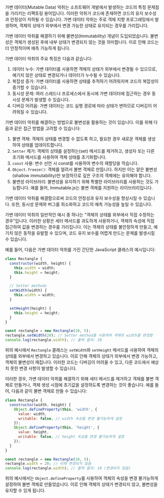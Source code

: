 가변 데이터(Mutable Data) 악취는 소프트웨어 개발에서 발생하는 코드의 특정 문제점을 가리키는 리팩토링 용어입니다. 이러한 악취가 코드에 존재하면 코드의 유지 보수성과 안정성이 저하될 수 있습니다. 가변 데이터 악취는 주로 객체 지향 프로그래밍에서 발생하며, 객체의 상태가 외부에서 변경 가능한 상태로 유지되는 경우를 가리킵니다.

가변 데이터 악취를 해결하기 위해 불변성(Immutability) 개념이 도입되었습니다. 불변성은 객체가 생성된 후에 내부 상태가 변경되지 않는 것을 의미합니다. 이로 인해 코드는 더 안정적이며 예측 가능하게 됩니다.

가변 데이터 악취의 주요 특징은 다음과 같습니다:

1. 데이터 누수: 가변 데이터를 사용하면 객체의 상태가 외부에서 변경될 수 있으므로, 예기치 않은 상태로 변경되거나 데이터가 누수될 수 있습니다.
2. 복잡성 증가: 가변 데이터를 사용하면 상태를 추적하기 어려워지며 코드의 복잡성이 증가할 수 있습니다.
3. 동시성 문제: 여러 스레드나 프로세스에서 동시에 가변 데이터에 접근하는 경우 동시성 문제가 발생할 수 있습니다.
4. 디버깅 어려움: 가변 데이터는 코드 실행 경로에 따라 상태가 변하므로 디버깅이 어려워질 수 있습니다.

가변 데이터 악취를 해결하는 방법으로 불변성을 활용하는 것이 있습니다. 이를 위해 다음과 같은 접근 방법을 고려할 수 있습니다:

1. 불변 객체: 객체의 상태를 변경할 수 없도록 하고, 필요한 경우 새로운 객체를 생성하여 상태를 업데이트합니다.
2. `Setter` 제거: 객체의 상태를 설정하는(set) 메서드를 제거하고, 생성자 또는 다른 초기화 메서드를 사용하여 객체 상태를 초기화합니다.
3. `const` 사용: 변수 선언 시 const를 사용하여 변수의 재할당을 막습니다.
4. `Object.freeze()`: 객체를 얼려서 불변 객체로 만듭니다. 하지만 이는 얕은 불변성(shallow immutability)만 보장하므로 깊은 구조의 객체에는 유의해야 합니다.
5. 불변성 라이브러리: 불변성을 유지하기 위해 특별한 라이브러리를 사용하는 것도 가능합니다. 예를 들어, Immutable.js는 불변 객체를 지원하는 라이브러리입니다.

가변 데이터 악취를 해결함으로써 코드의 안정성과 유지 보수성을 향상시킬 수 있습니다. 또한, 동시성 문제와 버그를 최소화하고 코드의 예측 가능성을 높일 수 있습니다.

가변 데이터 악취의 일반적인 예시 중 하나는 "객체의 상태를 외부에서 직접 수정하는 경우"입니다. 이러한 상황은 세터 메서드를 과도하게 사용하거나, 객체의 속성에 직접 접근하여 값을 변경하는 경우를 가리킵니다. 이는 객체의 상태를 불안정하게 만들고, 예기치 않은 동작을 유발할 수 있으며, 코드 유지 보수를 어렵게 만드는 문제를 발생시킬 수 있습니다.

예를 들어, 다음은 가변 데이터 악취를 가진 간단한 JavaScript 클래스의 예시입니다:

```js
class Rectangle {
  constructor(width, height) {
    this.width = width;
    this.height = height;
  }

  // Setter methods
  setWidth(width) {
    this.width = width;
  }

  setHeight(height) {
    this.height = height;
  }
}

const rectangle = new Rectangle(10, 5);
rectangle.setWidth(20); // Setter method를 사용하여 객체의 width를 변경함
console.log(rectangle.width); // 출력 결과: 20
```

위의 예시에서 `Rectangle` 클래스는 `setWidth`와 `setHeight` 메서드를 사용하여 객체의 상태를 외부에서 변경하고 있습니다. 이로 인해 객체의 상태가 외부에서 변경 가능하고, 객체의 불변성이 깨집니다. 이러한 코드는 디버깅이 어려울 수 있고, 다른 코드에서 예상치 못한 변경 사항이 발생할 수 있습니다.

이러한 경우, 가변 데이터 악취를 해결하기 위해 세터 메서드를 제거하고 객체를 불변 객체로 만들거나, 객체 생성 시점에 초기값을 설정하도록 변경하는 것이 좋습니다. 예를 들어, 다음과 같이 불변 객체로 만들 수 있습니다:

```js
class Rectangle {
  constructor(width, height) {
    Object.defineProperty(this, 'width', {
      value: width,
      writable: false, // width 속성을 변경 불가능하게 설정
    });
    Object.defineProperty(this, 'height', {
      value: height,
      writable: false, // height 속성을 변경 불가능하게 설정
    });
  }
}

const rectangle = new Rectangle(10, 5);
rectangle.width = 20; // 이제 변경되지 않음
console.log(rectangle.width); // 출력 결과: 10 (변경되지 않음)
```

위의 예시에서는 `Object.defineProperty`를 사용하여 객체의 속성을 변경 불가능하게 설정하여 불변 객체로 만들었습니다. 이로 인해 객체의 상태가 변경되지 않고, 불변성을 유지할 수 있게 됩니다.